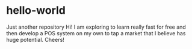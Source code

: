 # hello-world
Just another repository
Hi!
I am exploring to learn really fast for free and then develop a POS system on my own to tap a market that I believe has huge potential.
Cheers!
